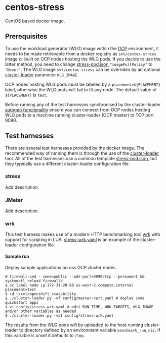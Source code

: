 # centos-stress
CentOS based docker image.

## Prerequisites

To use the workload generator (WLG) image within the [OCP](https://www.openshift.com/container-platform/) environment, it needs to be
made retrievable from a docker registry as `svt/centos-stress` image or built on
OCP nodes hosting the WLG pods.  If you decide to use the latter method, you
need to change
[stress-pod.json](https://github.com/openshift/svt/tree/master/openshift_scalability/content/quickstarts/stress) `"imagePullPolicy"` to `"Never"`.  The WLG image `svt/centos-stress`
can be overriden by an optional
[cluster-loader](https://github.com/openshift/svt/blob/master/openshift_scalability/cluster-loader.py) parameter `WLG_IMAGE`.

OCP nodes hosting WLG pods must be labeled by a `placement=${PLACEMENT}`
label, otherwise the WLG pods will fail to fit any node.  The default value of
`${PLACEMENT}` is `test`.

Before running any of the test harnesses synchronised by the cluster-loader [autogen functionality](https://github.com/openshift/svt/blob/master/openshift_scalability/README.md) ensure you can connect from OCP nodes hosting WLG pods to a machine running cluster-loader (OCP master) to TCP port 9090.

## Test harnesses

There are several test harnesses provided by the docker image.  The recommended
way of running them is through the use of the [cluster-loader](https://github.com/openshift/svt/blob/master/openshift_scalability/cluster-loader.py) tool.  All of the test harnesses use a common template
[stress-pod.json](https://github.com/openshift/svt/blob/master/openshift_scalability/content/quickstarts/stress/stress-pod.json), but they typically use a different cluster-loader configuration file.

### stress

Add description.

### JMeter

Add description.

### wrk

This test harness makes use of a modern HTTP benchmarking tool [wrk](https://github.com/wg/wrk) with support for scripting in LUA. [stress-wrk.yaml](https://github.com/openshift/svt/blob/master/openshift_scalability/config/stress-wrk.yaml) is an example of the cluster-loader configuration file.

#### Sample run
Deploy sample applications across OCP cluster nodes.

```
# firewall-cmd --zone=public --add-port=9090/tcp --permanent && systemctl reload firewalld
$ oc label node ip-172-31-20-98.us-west-2.compute.internal placement=test
$ cd ~/svt/openshift_scalability
$ ./cluster-loader.py -vf config/master-vert.yaml # deploy some quickstart apps
$ vi config/stress-wrk.yaml # edit RUN_TIME, WRK_TARGETS, WLG_IMAGE and/or other variables as needed
$ ./cluster-loader.py -vaf config/stress-wrk.yaml
```

The results from the WLG pods will be uploaded to the host running cluster-loader to directory defined by an environment variable `benchmark_run_dir`.  If this variable is unset it defaults to `/tmp`.
